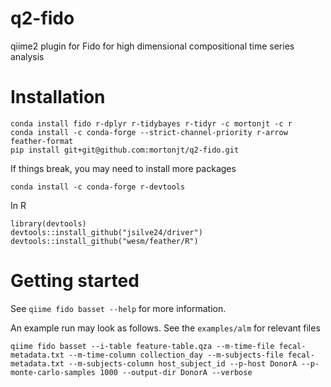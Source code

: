 # q2-fido
qiime2 plugin for Fido for high dimensional compositional time series analysis

# Installation
```
conda install fido r-dplyr r-tidybayes r-tidyr -c mortonjt -c r
conda install -c conda-forge --strict-channel-priority r-arrow feather-format
pip install git+git@github.com:mortonjt/q2-fido.git
```
If things break, you may need to install more packages

```
conda install -c conda-forge r-devtools
```

In R
```
library(devtools)
devtools::install_github("jsilve24/driver")
devtools::install_github("wesm/feather/R")
```

# Getting started
See `qiime fido basset --help` for more information.

An example run may look as follows.  See the `examples/alm` for relevant files
```
qiime fido basset --i-table feature-table.qza --m-time-file fecal-metadata.txt --m-time-column collection_day --m-subjects-file fecal-metadata.txt --m-subjects-column host_subject_id --p-host DonorA --p-monte-carlo-samples 1000 --output-dir DonorA --verbose
```


